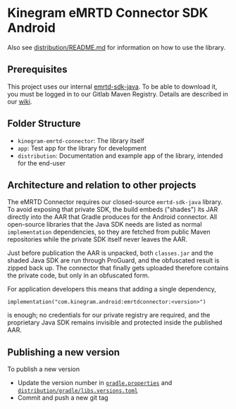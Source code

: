 # Kinegram eMRTD Connector SDK Android

Also see [distribution/README.md](distribution/README.md) for information on how
to use the library.

## Prerequisites

This project uses our internal [emrtd-sdk-java]. To be able to download it, you
must be logged in to our Gitlab Maven Registry. Details are described in our
[wiki][wiki-maven-registry].

## Folder Structure

- `kinegram-emrtd-connector`: The library itself
- `app`: Test app for the library for development
- `distribution`: Documentation and example app of the library, intended for the
  end-user

## Architecture and relation to other projects

The eMRTD Connector requires our closed-source `emrtd-sdk-java` library. To avoid
exposing that private SDK, the build embeds ("shades") its JAR directly into the
AAR that Gradle produces for the Android connector. All open-source libraries
that the Java SDK needs are listed as normal `implementation` dependencies, so
they are fetched from public Maven repositories while the private SDK itself
never leaves the AAR.

Just before publication the AAR is unpacked, both `classes.jar` and the shaded
Java SDK are run through ProGuard, and the obfuscated result is zipped back up.
The connector that finally gets uploaded therefore contains the private code,
but only in an obfuscated form.

For application developers this means that adding a single dependency,

```
implementation("com.kinegram.android:emrtdconnector:<version>")
```

is enough; no credentials for our private registry are required, and the
proprietary Java SDK remains invisible and protected inside the published AAR.

## Publishing a new version

To publish a new version

- Update the version number in [`gradle.properties`](gradle.properties) and
  [`distribution/gradle/libs.versions.toml`](distribution/gradle/libs.versions.toml)
- Commit and push a new git tag

[emrtd-sdk-java]: https://git.kurzdigital.com/kta/kinegram-emrtd-java-sdk/
[wiki-maven-registry]: https://kurzdigital.atlassian.net/wiki/spaces/KDS/pages/17829696/12.+KDS+Maven+Gradle+Setup+Amazon+S3+and+Gitlab+Registry
